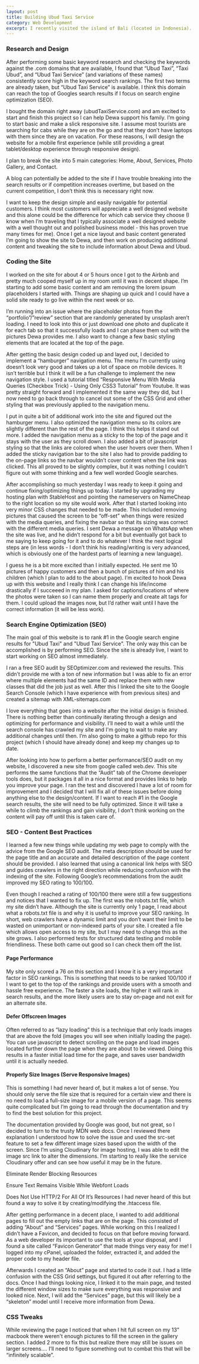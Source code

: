 ```yaml
---
layout: post
title: Building Ubud Taxi Service
category: Web Development
excerpt: I recently visited the island of Bali (located in Indonesia). During my time there I met an awesome taxi driver named Dewa that was struggling to keep up with the changing technologies that his customers were using to arrange their transporation while in Bali. This interaction spurred me to create a website for Dewa to help him compete with the changing transporation landscape in Bali. Check out this post to learn more about the website I created and the process/technologies I used to get everything up and running.
---
```


<h3>Research and Design</h3>

After performing some basic keyword research and checking the keywords against the .com domains that are available, I found that “Ubud Taxi”, “Taxi Ubud”, and “Ubud Taxi Service” (and variations of these names) consistently score high in the keyword search rankings. The first two terms are already taken, but “Ubud Taxi Service” is available. I think this domain can reach the top of Googles search results if I focus on search engine optimization (SEO). 

I bought the domain right away (ubudTaxiService.com) and am excited to start and finish this project so I can help Dewa support his family. I’m going to start basic and make a slick responsive site. I assume most tourists are searching for cabs while they are on the go and that they don’t have laptops with them since they are on vacation. For these reasons, I will design the website for a mobile first experience (while still providing a great tablet/desktop experience through responsive design). 

I plan to break the site into 5 main categories: Home, About, Services, Photo Gallery, and Contact. 

A blog can potentially be added to the site if I have trouble breaking into the search results or if competition increases overtime, but based on the current competition, I don’t think this is necessary right now. 

I want to keep the design simple and easily navigable for potential customers. I think most customers will appreciate a well designed website and this alone could be the difference for which cab service they choose (I know when I’m traveling that I typically associate a well designed website with a well thought out and polished business model - this has proven true many times for me). Once I get a nice layout and basic content generated I’m going to show the site to Dewa, and then work on producing additional content and tweaking the site to include information about Dewa and Ubud. 

<h3>Coding the Site</h3>
I worked on the site for about 4 or 5 hours once I got to the Airbnb and pretty much cooped myself up in my room until it was in decent shape. I’m starting to add some basic content and am removing the lorem ipsum placeholders I started with. Things are shaping up quick and I could have a solid site ready to go live within the next week or so. 

I’m running into an issue where the placeholder photos from the “portfolio”/”review” section that are randomly generated by unsplash aren’t loading. I need to look into this or just download one photo and duplicate it for each tab so that it successfully loads and I can phase them out with the pictures Dewa provides me. I also want to change a few basic styling elements that are located at the top of the page. 

After getting the basic design coded up and layed out, I decided to implement a “hamburger” navigation menu. The menu I’m currently using doesn’t look very good and takes up a lot of space on mobile devices. It isn’t terrible but I think it will be a fun challenge to implement the new navigation style. I used a tutorial titled “Responsive Menu With Media Queries (Checkbox Trick) - Using Only CSS3 Tutorial“ from Youtube. It was pretty straight forward and I implemented it the same way they did, but I now need to go back through to cancel out some of the CSS Grid and other styling that was previously applied to the navigation menu. 

I put in quite a bit of additional work into the site and figured out the hamburger menu. I also optimized the navigation menu so its colors are slightly different than the rest of the page. I think this helps it stand out more. I added the navigation menu as a sticky to the top of the page and it stays with the user as they scroll down. I also added a bit of javascript styling so that the links are colored when the user hovers over them. When I added the sticky navigation bar to the site I also had to provide padding to the on-page links so the navbar wouldn’t cover content when the link was clicked. This all proved to be slightly complex, but it was nothing I couldn’t figure out with some thinking and a few well worded Google searches. 

After accomplishing so much yesterday I was ready to keep it going and continue fixing/optimizing things up today. I started by upgrading my hosting plan with StableHost and pointing the nameservers on NameCheap to the right location so my site would work. After that I started looking into very minor CSS changes that needed to be made. This included removing pictures that caused the screen to be “off-set” when things were resized with the media queries, and fixing the navbar so that its sizing was correct with the different media queries. I sent Dewa a message on WhatsApp when the site was live, and he didn’t respond for a bit but eventually got back to me saying to keep going for it and to do whatever I think the next logical steps are (in less words - I don’t think his reading/writing is very advanced, which is obviously one of the hardest parts of learning a new language). 

I guess he is a bit more excited than I initially expected. He sent me 10 pictures of happy customers and then a bunch of pictures of him and his children (which I plan to add to the about page). I’m excited to hook Dewa up with this website and I really think I can change his life/income drastically if I succeeed in my plan. I asked for captions/locations of where the photos were taken so I can name them properly and create alt tags for them. I could upload the images now, but I’d rather wait until I have the correct information (it will be less work). 

<h3>Search Engine Optimization (SEO)</h3>
The main goal of this website is to rank #1 in the Google search engine results for "Ubud Taxi" and "Ubud Taxi Service". The only way this can be accomplished is by performing SEO. Since the site is already live, I want to start working on SEO almost immediately. 

I ran a free SEO audit by SEOptimizer.com and reviewed the results. This didn’t provide me with a ton of new information but I was able to fix an error where multiple elements had the same ID and replace them with new classes that did the job just as well. After this I linked the site to the Google Search Console (which I have experience with from previous sites) and created a sitemap with XML-sitemaps.com

I love everything that goes into a website after the initial design is finished. There is nothing better than continually iterating through a design and optimizing for performance and visibility. I’ll need to wait a while until the search console has crawled my site and I'm going to wait to make any additional changes until then. I’m also going to make a github repo for this project (which I should have already done) and keep my changes up to date. 

After looking into how to perform a better performance/SEO audit on my website, I discovered a new site from google called web.dev. This site performs the same functions that the “Audit” tab of the Chrome developer tools does, but it packages it all in a nice format and provides links to help you improve your page. I ran the test and discovered I have a lot of room for improvement and I decided that I will fix all of these issues before doing anything else to the design/content. If I want to reach #1 in the Google search results, the site will need to be fully optimized. Since it will take a while to climb the rankings and gain visibility, I don’t think working on the content will pay off until this is taken care of. 

<h3>SEO - Content Best Practices</h3>

I learned a few new things while updating my web page to comply with the advice from the Google SEO audit. The meta description should be used for the page title and an accurate and detailed description of the page content should be provided. I also learned that using a canonical link helps with SEO and guides crawlers in the right direction while reducing confusion with the indexing of the site. Following Google’s recommendations from the audit improved my SEO rating to 100/100. 

Even though I reached a rating of 100/100 there were still a few suggestions and notices that I wanted to fix up. The first was the robots.txt file, which my site didn’t have. Although the site is currently only 1 page, I read about what a robots.txt file is and why it is useful to improve your SEO ranking. In short, web crawlers have a dynamic limit and you don’t want their limit to be wasted on unimportant or non-indexed parts of your site. I created a file which allows open access to my site, but I may need to change this as the site grows. I also performed tests for structured data testing and mobile friendliness. These both came out good so I can check them off the list. 

<h4>Page Performance</h4>
My site only scored a 76 on this section and I know it is a very important factor in SEO rankings. This is something that needs to be ranked 100/100 if I want to get to the top of the rankings and provide users with a smooth and hassle free experience. The faster a site loads, the higher it will rank in search results, and the more likely users are to stay on-page and not exit for an alternate site. 

<!-- insert fact or graphic about how many users are lost with over .5s load time -->

<h4>Defer Offscreen Images</h4>
Often referred to as “lazy loading” this is a technique that only loads images that are above the fold (images you will see when initially loading the page). You can use javascript to detect scrolling on the page and load images located further down the page when they are about to be viewed. Doing this results in a faster initial load time for the page, and saves user bandwidth until it is actually needed.

<h4>Properly Size Images (Serve Responsive Images)</h4>
This is something I had never heard of, but it makes a lot of sense. You should only serve the file size that is required for a certain view and there is no need to load a full-size image for a mobile version of a page. This seems quite complicated but I’m going to read through the documentation and try to find the best solution for this project. 

The documentation provided by Google was good, but not great, so I decided to turn to the trusty MDN web docs. Once I reviewed there explanation I understood how to solve the issue and used the src-set feature to set a few different image sizes based upon the width of the screen. Since I’m using Cloudinary for image hosting, I was able to edit the image src link to alter the dimensions. I’m starting to really like the service Cloudinary offer and can see how useful it may be in the future. 

Eliminate Render Blocking Resources



Ensure Text Remains Visible While Webfont Loads



Does Not Use HTTP/2 For All Of It’s Resources
I had never heard of this but found a way to solve it by creating/modifying the .htaccess file. 


After getting performance in a decent place, I wanted to add additional pages to fill out the empty links that are on the page. This consisted of adding “About” and “Services” pages. While working on this I realized I didn’t have a Favicon, and decided to focus on that before moving forward. As a web developer its important to use the tools at your disposal, and I found a site called “Favicon Generator” that made things very easy for me! I logged into my cPanel, uploaded the folder, extracted it, and added the proper code to my header file. 

Afterwards I created an “About” page and started to code it out. I had a little confusion with the CSS Grid settings, but figured it out after referring to the docs. Once I had things looking nice, I linked it to the main page, and tested the different window sizes to make sure everything was responsive and looked nice. Next, I will add the “Services” page, but this will likely be a “skeleton” model until I receive more information from Dewa. 


<h3>CSS Tweaks</h3>
While reviewing the page I noticed that when I hit full screen on my 13” macbook there weren't enough pictures to fill the screen in the gallery section. I added 2 more to fix this but realize there may still be issues on larger screens…. I’ll need to figure something out to combat this that will be “infinitely scalable”. 

